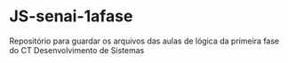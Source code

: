 # JS-senai-1afase
Repositório para guardar os arquivos das aulas de lógica da primeira fase do CT Desenvolvimento de Sistemas
